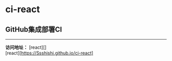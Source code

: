 # ci-react

## GitHub集成部署CI
---
**访问地址：** [react][] <br/>
[react][https://Ssshishi.github.io/ci-react]
